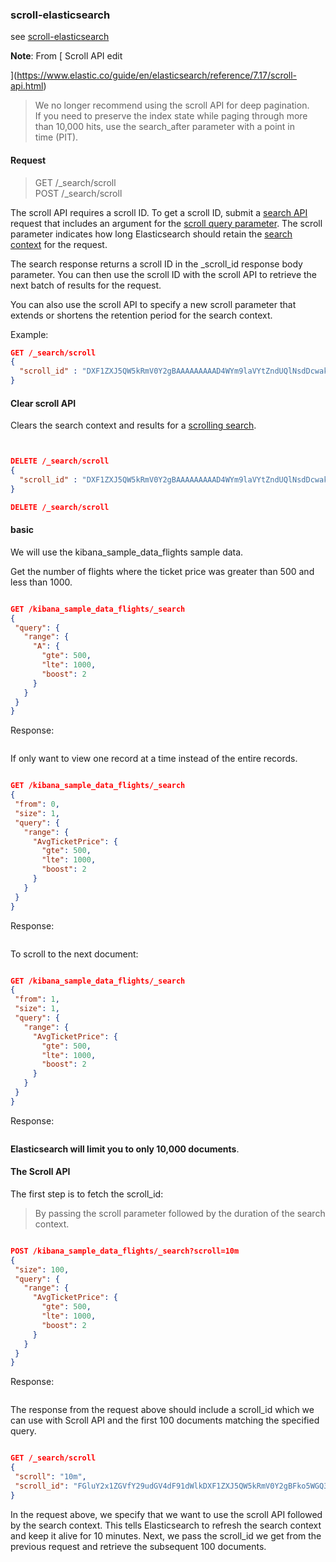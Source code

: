 ### scroll-elasticsearch

see [scroll-elasticsearch](https://linuxhint.com/scroll-elasticsearch/)

**Note**: From [
Scroll API
edit

](https://www.elastic.co/guide/en/elasticsearch/reference/7.17/scroll-api.html)

> We no longer recommend using the scroll API for deep pagination. </br>
> If you need to preserve the index state while paging through more </br>
> than 10,000 hits, use the search_after parameter with a point in </br>
> time (PIT). </br>

#### Request

> GET /_search/scroll </br>
> POST /_search/scroll </br>

The scroll API requires a scroll ID. To get a scroll ID, submit a [search API](https://www.elastic.co/guide/en/elasticsearch/reference/7.17/search-search.html) request that includes an argument for the [scroll query parameter](https://www.elastic.co/guide/en/elasticsearch/reference/7.17/search-search.html#search-api-scroll-query-param). The scroll parameter indicates how long Elasticsearch should retain the [search context](https://www.elastic.co/guide/en/elasticsearch/reference/7.17/paginate-search-results.html#scroll-search-context) for the request.

The search response returns a scroll ID in the _scroll_id response body parameter. You can then use the scroll ID with the scroll API to retrieve the next batch of results for the request.

You can also use the scroll API to specify a new scroll parameter that extends or shortens the retention period for the search context.

Example:

```json
GET /_search/scroll
{
  "scroll_id" : "DXF1ZXJ5QW5kRmV0Y2gBAAAAAAAAAD4WYm9laVYtZndUQlNsdDcwakFMNjU1QQ=="
}
```

#### Clear scroll API

Clears the search context and results for a [scrolling search](https://www.elastic.co/guide/en/elasticsearch/reference/7.17/paginate-search-results.html#scroll-search-results).

```json


DELETE /_search/scroll
{
  "scroll_id" : "DXF1ZXJ5QW5kRmV0Y2gBAAAAAAAAAD4WYm9laVYtZndUQlNsdDcwakFMNjU1QQ=="
}

DELETE /_search/scroll

```

#### basic 

We will use the kibana_sample_data_flights sample data.

Get the number of flights where the ticket price was greater than 500 and less than 1000.

```json

GET /kibana_sample_data_flights/_search
{
 "query": {
   "range": {
     "A": {
       "gte": 500,
       "lte": 1000,
       "boost": 2
     }
   }
 }
}

```

Response:

```json

```

If only want to view one record at a time instead of the entire records.

```json

GET /kibana_sample_data_flights/_search
{
 "from": 0,
 "size": 1,
 "query": {
   "range": {
     "AvgTicketPrice": {
       "gte": 500,
       "lte": 1000,
       "boost": 2
     }
   }
 }
}

```

Response:

```json

```

To scroll to the next document:

```json

GET /kibana_sample_data_flights/_search
{
 "from": 1,
 "size": 1,
 "query": {
   "range": {
     "AvgTicketPrice": {
       "gte": 500,
       "lte": 1000,
       "boost": 2
     }
   }
 }
}

```

Response:

```json

```

**Elasticsearch will limit you to only 10,000 documents**.


#### The Scroll API

The first step is to fetch the scroll_id:

> By passing the scroll parameter followed by the duration of the search context. </br>

```json

POST /kibana_sample_data_flights/_search?scroll=10m
{
 "size": 100,
 "query": {
   "range": {
     "AvgTicketPrice": {
       "gte": 500,
       "lte": 1000,
       "boost": 2
     }
   }
 }
}

```

Response: 

```json

```

The response from the request above should include a scroll_id which we can use with Scroll API and the first 100 documents matching the specified query.

```json

GET /_search/scroll
{
 "scroll": "10m",
 "scroll_id": "FGluY2x1ZGVfY29udGV4dF91dWlkDXF1ZXJ5QW5kRmV0Y2gBFko5WGQ3VTBOUzVlW"
}

```

In the request above, we specify that we want to use the scroll API followed by the search context. This tells Elasticsearch to refresh the search context and keep it alive for 10 minutes. Next, we pass the scroll_id we get from the previous request and retrieve the subsequent 100 documents.


